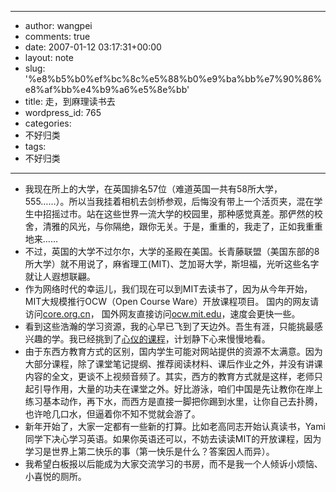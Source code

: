 - --
- author: wangpei
- comments: true
- date: 2007-01-12 03:17:31+00:00
- layout: note
- slug: '%e8%b5%b0%ef%bc%8c%e5%88%b0%e9%ba%bb%e7%90%86%e8%af%bb%e4%b9%a6%e5%8e%bb'
- title: 走，到麻理读书去
- wordpress_id: 765
- categories:
- 不好归类
- tags:
- 不好归类
- --
- 我现在所上的大学，在英国排名57位（难道英国一共有58所大学，555……）。所以当我挂着相机去剑桥参观，后悔没有带上一个活页夹，混在学生中招摇过市。站在这些世界一流大学的校园里，那种感觉真差。那俨然的校舍，清雅的风光，与你隔绝，跟你无关。于是，重重的，我走了，正如我重重地来……
- 不过，英国的大学不过尔尔，大学的圣殿在美国。长青藤联盟（美国东部的8所大学）就不用说了，麻省理工(MIT)、芝加哥大学，斯坦福，光听这些名字就让人遐想联翩。
- 作为网络时代的幸运儿，我们现在可以到MIT去读书了，因为从今年开始，MIT大规模推行OCW（Open Course Ware）开放课程项目。 国内的网友请访问[core.org.cn](http://www.core.org.cn/OcwWeb/Global/all-courses.htm)， 国外网友直接访问[ocw.mit.edu](http://ocw.mit.edu/index.html)，速度会更快一些。
- 看到这些浩瀚的学习资源，我的心早已飞到了天边外。吾生有涯，只能挑最感兴趣的学。我已经挑到了[心仪的课程](http://ocw.mit.edu/OcwWeb/Comparative-Media-Studies/index.htm)，计划静下心来慢慢地看。
- 由于东西方教育方式的区别，国内学生可能对网站提供的资源不太满意。因为大部分课程，除了课堂笔记提纲、推荐阅读材料、课后作业之外，并没有讲课内容的全文，更谈不上视频音频了。其实，西方的教育方式就是这样，老师只起引导作用，大量的功夫在课堂之外。好比游泳，咱们中国是先让教你在岸上练习基本动作，再下水，而西方是直接一脚把你踢到水里，让你自己去扑腾，也许呛几口水，但逼着你不知不觉就会游了。
- 新年开始了，大家一定都有一些新的打算。比如老高同志开始认真读书，Yami同学下决心学习英语。如果你英语还可以，不妨去读读MIT的开放课程，因为学习是世界上第二快乐的事（第一快乐是什么？答案因人而异）。
- 我希望白板报以后能成为大家交流学习的书房，而不是我一个人倾诉小烦恼、小喜悦的厕所。

